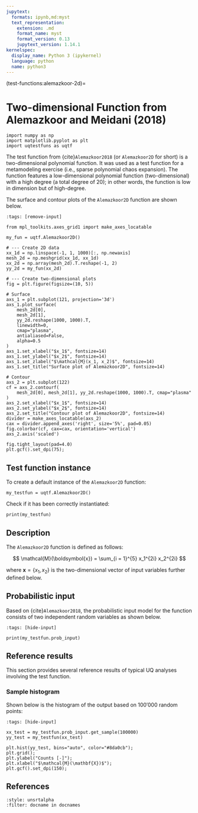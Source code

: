 ```yaml
---
jupytext:
  formats: ipynb,md:myst
  text_representation:
    extension: .md
    format_name: myst
    format_version: 0.13
    jupytext_version: 1.14.1
kernelspec:
  display_name: Python 3 (ipykernel)
  language: python
  name: python3
---
```


(test-functions:alemazkoor-2d)=
# Two-dimensional Function from Alemazkoor and Meidani (2018)

```{code-cell} ipython3
import numpy as np
import matplotlib.pyplot as plt
import uqtestfuns as uqtf
```

The test function from {cite}`Alemazkoor2018` (or `Alemazkoor2D` for short)
is a two-dimensional polynomial function.
It was used as a test function for
a metamodeling exercise (i.e., sparse polynomial chaos expansion).
The function features a low-dimensional polynomial function (two-dimensional)
with a high degree (a total degree of $20$); in other words, the function
is low in dimension but of high-degree.

The surface and contour plots of the `Alemazkoor2D` function are shown below.

```{code-cell} ipython3
:tags: [remove-input]

from mpl_toolkits.axes_grid1 import make_axes_locatable

my_fun = uqtf.Alemazkoor2D()

# --- Create 2D data
xx_1d = np.linspace(-1, 1, 1000)[:, np.newaxis]
mesh_2d = np.meshgrid(xx_1d, xx_1d)
xx_2d = np.array(mesh_2d).T.reshape(-1, 2)
yy_2d = my_fun(xx_2d)

# --- Create two-dimensional plots
fig = plt.figure(figsize=(10, 5))

# Surface
axs_1 = plt.subplot(121, projection='3d')
axs_1.plot_surface(
    mesh_2d[0],
    mesh_2d[1],
    yy_2d.reshape(1000, 1000).T,
    linewidth=0,
    cmap="plasma",
    antialiased=False,
    alpha=0.5
)
axs_1.set_xlabel("$x_1$", fontsize=14)
axs_1.set_ylabel("$x_2$", fontsize=14)
axs_1.set_zlabel("$\mathcal{M}(x_1, x_2)$", fontsize=14)
axs_1.set_title("Surface plot of Alemazkoor2D", fontsize=14)

# Contour
axs_2 = plt.subplot(122)
cf = axs_2.contourf(
    mesh_2d[0], mesh_2d[1], yy_2d.reshape(1000, 1000).T, cmap="plasma"
)
axs_2.set_xlabel("$x_1$", fontsize=14)
axs_2.set_ylabel("$x_2$", fontsize=14)
axs_2.set_title("Contour plot of Alemazkoor2D", fontsize=14)
divider = make_axes_locatable(axs_2)
cax = divider.append_axes('right', size='5%', pad=0.05)
fig.colorbar(cf, cax=cax, orientation='vertical')
axs_2.axis('scaled')

fig.tight_layout(pad=4.0)
plt.gcf().set_dpi(75);
```

## Test function instance

To create a default instance of the `Alemazkoor2D` function:

```{code-cell} ipython3
my_testfun = uqtf.Alemazkoor2D()
```

Check if it has been correctly instantiated:

```{code-cell} ipython3
print(my_testfun)
```

## Description

The `Alemazkoor2D` function is defined as follows:

$$
\mathcal{M}(\boldsymbol{x}) = \sum_{i = 1}^{5} x_1^{2i} x_2^{2i}
$$

where $\boldsymbol{x} = \{ x_1, x_2 \}$
is the two-dimensional vector of input variables further defined below.

## Probabilistic input

Based on {cite}`Alemazkoor2018`, the probabilistic input model
for the function consists of two independent random variables as shown below.

```{code-cell} ipython3
:tags: [hide-input]

print(my_testfun.prob_input)
```

## Reference results

This section provides several reference results of typical UQ analyses
involving the test function.

### Sample histogram

Shown below is the histogram of the output based on $100'000$ random points:

```{code-cell} ipython3
:tags: [hide-input]

xx_test = my_testfun.prob_input.get_sample(100000)
yy_test = my_testfun(xx_test)

plt.hist(yy_test, bins="auto", color="#8da0cb");
plt.grid();
plt.ylabel("Counts [-]");
plt.xlabel("$\mathcal{M}(\mathbf{X})$");
plt.gcf().set_dpi(150);
```

## References

```{bibliography}
:style: unsrtalpha
:filter: docname in docnames
```

[^location]: see Section 4.2, Eq. (33) in {cite}`Alemazkoor2018`.